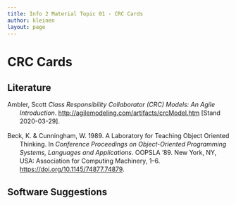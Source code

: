 ```yaml
---
title: Info 2 Material Topic 01 - CRC Cards
author: kleinen
layout: page
---
```


# CRC Cards

## Literature

<div class="csl-bib-body" style="line-height: 1.35; margin-left: 2em; text-indent:-2em;">
  <div class="csl-entry" style="margin-bottom: 1em;">Ambler, Scott <i>Class Responsibility Collaborator (CRC) Models: An Agile Introduction</i>. <a href="http://agilemodeling.com/artifacts/crcModel.htm">http://agilemodeling.com/artifacts/crcModel.htm</a> [Stand 2020-03-29].</div>
  <span class="Z3988" title="url_ver=Z39.88-2004&amp;ctx_ver=Z39.88-2004&amp;rfr_id=info%3Asid%2Fzotero.org%3A2&amp;rft_val_fmt=info%3Aofi%2Ffmt%3Akev%3Amtx%3Adc&amp;rft.type=webpage&amp;rft.title=Class%20Responsibility%20Collaborator%20(CRC)%20Models%3A%20An%20Agile%20Introduction&amp;rft.identifier=http%3A%2F%2Fagilemodeling.com%2Fartifacts%2FcrcModel.htm&amp;rft.aufirst=Scott&amp;rft.aulast=Ambler&amp;rft.au=Scott%20Ambler"></span>
  <div class="csl-entry">Beck, K. &amp; Cunningham, W. 1989. A Laboratory for Teaching Object Oriented Thinking. In <i>Conference Proceedings on Object-Oriented Programming Systems, Languages and Applications</i>. OOPSLA ’89. New York, NY, USA: Association for Computing Machinery, 1–6. <a href="https://doi.org/10.1145/74877.74879">https://doi.org/10.1145/74877.74879</a>.</div>
  <span class="Z3988" title="url_ver=Z39.88-2004&amp;ctx_ver=Z39.88-2004&amp;rfr_id=info%3Asid%2Fzotero.org%3A2&amp;rft_id=info%3Adoi%2F10.1145%2F74877.74879&amp;rft_id=urn%3Aisbn%3A0-89791-333-7&amp;rft_val_fmt=info%3Aofi%2Ffmt%3Akev%3Amtx%3Abook&amp;rft.genre=proceeding&amp;rft.atitle=A%20Laboratory%20for%20Teaching%20Object%20Oriented%20Thinking&amp;rft.btitle=Conference%20Proceedings%20on%20Object-Oriented%20Programming%20Systems%2C%20Languages%20and%20Applications&amp;rft.place=New%20York%2C%20NY%2C%20USA&amp;rft.publisher=Association%20for%20Computing%20Machinery&amp;rft.series=OOPSLA%20%E2%80%9989&amp;rft.aufirst=K.&amp;rft.aulast=Beck&amp;rft.au=K.%20Beck&amp;rft.au=W.%20Cunningham&amp;rft.date=1989&amp;rft.pages=1%E2%80%936&amp;rft.spage=1&amp;rft.epage=6&amp;rft.isbn=0-89791-333-7"></span>
</div>

## Software Suggestions
